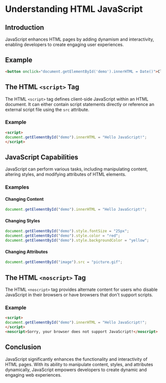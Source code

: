 # Understanding HTML JavaScript
## Introduction
JavaScript enhances HTML pages by adding dynamism and interactivity, enabling developers to create engaging user experiences.
## Example
```html
<button onclick="document.getElementById('demo').innerHTML = Date()">Click me to display Date and Time</button>
```
## The HTML `<script>` Tag
The HTML `<script>` tag defines client-side JavaScript within an HTML document. It can either contain script statements directly or reference an external script file using the `src` attribute.
### Example
```html
<script>
document.getElementById("demo").innerHTML = "Hello JavaScript!";
</script>
```

## JavaScript Capabilities
JavaScript can perform various tasks, including manipulating content, altering styles, and modifying attributes of HTML elements.

### Examples
#### Changing Content
```javascript
document.getElementById("demo").innerHTML = "Hello JavaScript!";
```
#### Changing Styles
```javascript
document.getElementById("demo").style.fontSize = "25px";
document.getElementById("demo").style.color = "red";
document.getElementById("demo").style.backgroundColor = "yellow";
```
#### Changing Attributes
```javascript
document.getElementById("image").src = "picture.gif";
```

## The HTML `<noscript>` Tag
The HTML `<noscript>` tag provides alternate content for users who disable JavaScript in their browsers or have browsers that don't support scripts.

### Example
```html
<script>
document.getElementById("demo").innerHTML = "Hello JavaScript!";
</script>
<noscript>Sorry, your browser does not support JavaScript!</noscript>
```

## Conclusion
JavaScript significantly enhances the functionality and interactivity of HTML pages. With its ability to manipulate content, styles, and attributes dynamically, JavaScript empowers developers to create dynamic and engaging web experiences.
